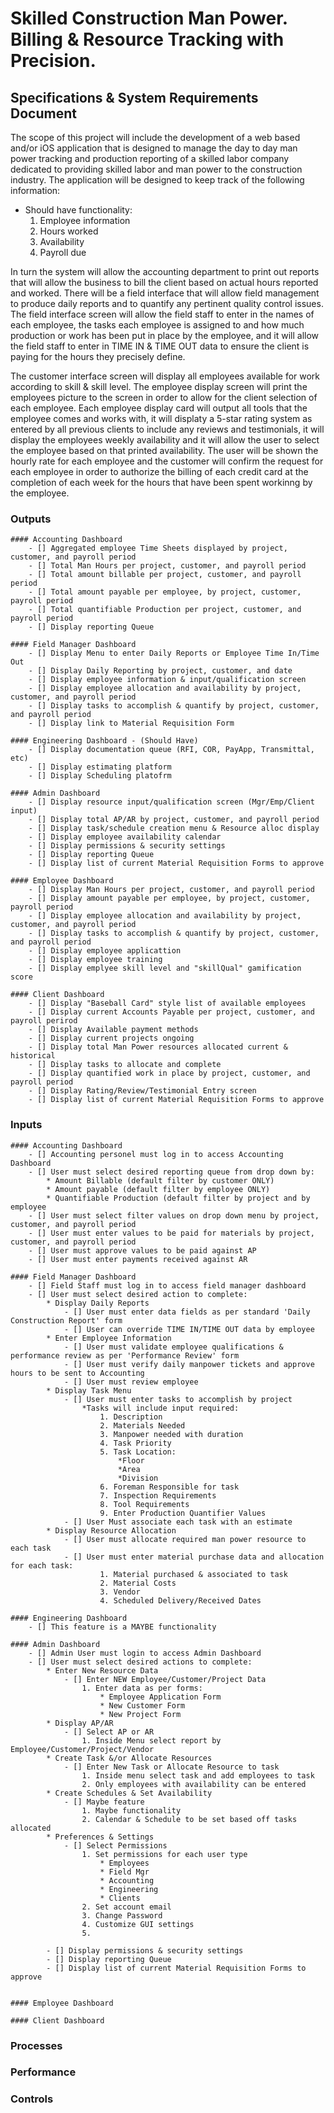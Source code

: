 # Skilled Construction Man Power. Billing & Resource Tracking with Precision.
## Specifications & System Requirements Document

The scope of this project will include the development of a web based and/or iOS application that is designed to manage the day to day man power tracking and production reporting of a skilled labor company dedicated to providing skilled labor and man power to the construction industry. The application will be designed to keep track of the following information:

* Should have functionality:
	1. Employee information
	2. Hours worked
	3. Availability
	4. Payroll due

In turn the system will allow the accounting department to print out reports that will allow the business to bill the client based on actual hours reported and worked. There will be a field interface that will allow field management to produce daily reports and to quantify any pertinent quality control issues. The field interface screen will allow the field staff to enter in the names of each employee, the tasks each employee is assigned to and how much production or work has been put in place by the employee, and it will allow the field staff to enter in TIME IN & TIME OUT data to ensure the client is paying for the hours they precisely define.

The customer interface screen will display all employees available for work according to skill & skill level. The employee display screen will print the employees picture to the screen in order to allow for the client selection of each employee. Each employee display card will output all tools that the employee comes and works with, it will displaty a 5-star rating system as entered by all previous clients to include any reviews and testimonials, it will display the employees weekly availability and it will allow the user to select the employee based on that printed availability. The user will be shown the hourly rate for each employee and the customer will confirm the request for each employee in order to authorize the billing of each credit card at the completion of each week for the hours that have been spent workinng by the employee.

### Outputs

	#### Accounting Dashboard
	    - [] Aggregated employee Time Sheets displayed by project, customer, and payroll period
	    - [] Total Man Hours per project, customer, and payroll period
	    - [] Total amount billable per project, customer, and payroll period
	    - [] Total amount payable per employee, by project, customer, payroll period
	    - [] Total quantifiable Production per project, customer, and payroll period
	    - [] Display reporting Queue

	#### Field Manager Dashboard
	    - [] Display Menu to enter Daily Reports or Employee Time In/Time Out
	    - [] Display Daily Reporting by project, customer, and date
	    - [] Display employee information & input/qualification screen
	    - [] Display employee allocation and availability by project, customer, and payroll period
	    - [] Display tasks to accomplish & quantify by project, customer, and payroll period
	    - [] Display link to Material Requisition Form

	#### Engineering Dashboard - (Should Have)
	    - [] Display documentation queue (RFI, COR, PayApp, Transmittal, etc)
	    - [] Display estimating platform
	    - [] Display Scheduling platofrm

	#### Admin Dashboard
	    - [] Display resource input/qualification screen (Mgr/Emp/Client input)
	    - [] Display total AP/AR by project, customer, and payroll period
	    - [] Display task/schedule creation menu & Resource alloc display
	    - [] Display employee availability calendar
	    - [] Display permissions & security settings
	    - [] Display reporting Queue
	    - [] Display list of current Material Requisition Forms to approve

	#### Employee Dashboard
	    - [] Display Man Hours per project, customer, and payroll period
	    - [] Display amount payable per employee, by project, customer, payroll period
	    - [] Display employee allocation and availability by project, customer, and payroll period
	    - [] Display tasks to accomplish & quantify by project, customer, and payroll period
	    - [] Display employee applicattion
	    - [] Display employee training
	    - [] Display emplyee skill level and "skillQual" gamification score

	#### Client Dashboard
	    - [] Display "Baseball Card" style list of available employees
	    - [] Display current Accounts Payable per project, customer, and payroll perirod
	    - [] Display Available payment methods
	    - [] Display current projects ongoing
	    - [] Display total Man Power resources allocated current & historical
	    - [] Display tasks to allocate and complete
	    - [] Display quantified work in place by project, customer, and payroll period
	    - [] Display Rating/Review/Testimonial Entry screen
	    - [] Display list of current Material Requisition Forms to approve

### Inputs

    #### Accounting Dashboard
	    - [] Accounting personel must log in to access Accounting Dashboard
	    - [] User must select desired reporting queue from drop down by:
	    	* Amount Billable (default filter by customer ONLY)
	    	* Amount payable (default filter by employee ONLY)
	    	* Quantifiable Production (default filter by project and by employee
	    - [] User must select filter values on drop down menu by project, customer, and payroll period
	    - [] User must enter values to be paid for materials by project, customer, and payroll period
	    - [] User must approve values to be paid against AP
	    - [] User must enter payments received against AR

    #### Field Manager Dashboard
	    - [] Field Staff must log in to access field manager dashboard
	    - [] User must select desired action to complete:
	    	* Display Daily Reports
	    		- [] User must enter data fields as per standard 'Daily Construction Report' form
	    		- [] User can override TIME IN/TIME OUT data by employee
	    	* Enter Employee Information
	    		- [] User must validate employee qualifications & performance review as per 'Performance Review' form
	    		- [] User must verify daily manpower tickets and approve hours to be sent to Accounting
	    		- [] User must review employee
	    	* Display Task Menu
	    		- [] User must enter tasks to accomplish by project
	    			*Tasks will include input required:
	    				1. Description
	    				2. Materials Needed
	    				3. Manpower needed with duration
	    				4. Task Priority
	    				5. Task Location:
	    					*Floor
	    					*Area
	    					*Division
    					6. Foreman Responsible for task
    					7. Inspection Requirements
    					8. Tool Requirements
    					9. Enter Production Quantifier Values
    			- [] User Must associate each task with an estimate
	    	* Display Resource Allocation
	    		- [] User must allocate required man power resource to each task
	    		- [] User must enter material purchase data and allocation for each task:
    					1. Material purchased & associated to task
    					2. Material Costs
    					3. Vendor
    					4. Scheduled Delivery/Received Dates

	#### Engineering Dashboard
		- [] This feature is a MAYBE functionality

	#### Admin Dashboard
		- [] Admin User must login to access Admin Dashboard
		- [] User must select desired actions to complete:
			* Enter New Resource Data
				- [] Enter NEW Employee/Customer/Project Data
					1. Enter data as per forms:
						* Employee Application Form
						* New Customer Form
						* New Project Form
			* Display AP/AR
				- [] Select AP or AR
					1. Inside Menu select report by Employee/Customer/Project/Vendor
			* Create Task &/or Allocate Resources
				- [] Enter New Task or Allocate Resource to task
					1. Inside menu select task and add employees to task
					2. Only employees with availability can be entered
			* Create Schedules & Set Availability
				- [] Maybe feature
					1. Maybe functionality
					2. Calendar & Schedule to be set based off tasks allocated
			* Preferences & Settings
				- [] Select Permissions
					1. Set permissions for each user type
						* Employees
						* Field Mgr
						* Accounting
						* Engineering
						* Clients
					2. Set account email
					3. Change Password
					4. Customize GUI settings
					5.

		    - [] Display permissions & security settings
		    - [] Display reporting Queue
		    - [] Display list of current Material Requisition Forms to approve


	#### Employee Dashboard

	#### Client Dashboard





### Processes

### Performance

### Controls